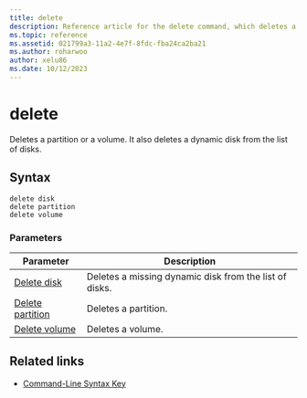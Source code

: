 ```yaml
---
title: delete
description: Reference article for the delete command, which deletes a partition or a volume.
ms.topic: reference
ms.assetid: 021799a3-11a2-4e7f-8fdc-fba24ca2ba21
ms.author: roharwoo
author: xelu86
ms.date: 10/12/2023
---
```


# delete

Deletes a partition or a volume. It also deletes a dynamic disk from the list of disks.

## Syntax

```
delete disk
delete partition
delete volume
```

### Parameters

| Parameter | Description |
|---------- | ----------- |
| [Delete disk](delete-disk.md) | Deletes a missing dynamic disk from the list of disks. |
| [Delete partition](delete-partition.md) | Deletes a partition. |
| [Delete volume](delete-volume.md) | Deletes a volume. |

## Related links

- [Command-Line Syntax Key](command-line-syntax-key.md)
